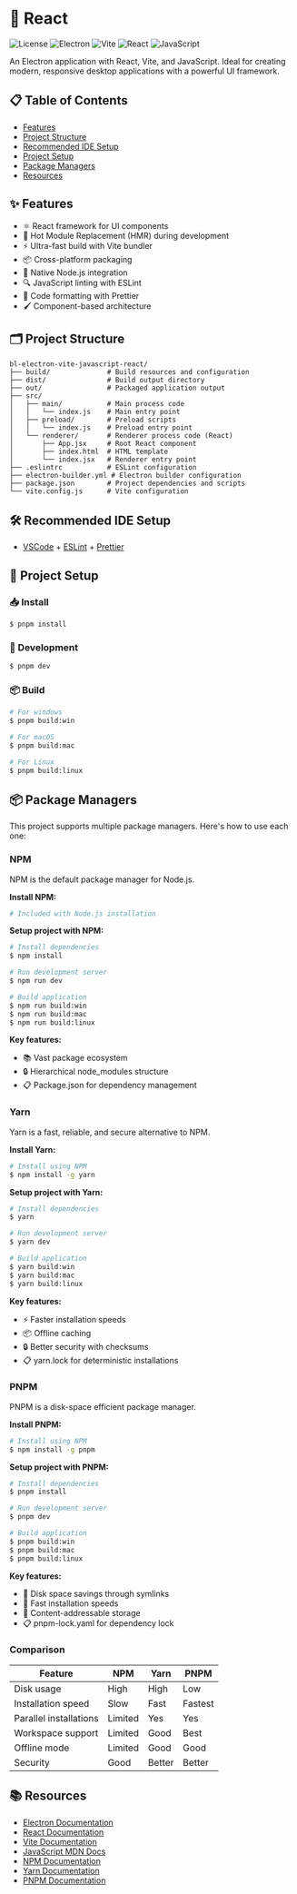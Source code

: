 # 🚀 React

![License](https://img.shields.io/badge/license-MIT-blue.svg)
![Electron](https://img.shields.io/badge/Electron-22.x-47848F.svg?logo=electron)
![Vite](https://img.shields.io/badge/vite-4.x-646CFF.svg?logo=vite)
![React](https://img.shields.io/badge/React-18.x-61DAFB.svg?logo=react)
![JavaScript](https://img.shields.io/badge/JavaScript-ES6+-F7DF1E.svg?logo=javascript)

An Electron application with React, Vite, and JavaScript. Ideal for creating modern, responsive desktop applications with a powerful UI framework.

## 📋 Table of Contents
- [Features](#-features)
- [Project Structure](#-project-structure)
- [Recommended IDE Setup](#-recommended-ide-setup)
- [Project Setup](#-project-setup)
- [Package Managers](#-package-managers)
- [Resources](#-resources)

## ✨ Features

- ⚛️ React framework for UI components
- 🔄 Hot Module Replacement (HMR) during development
- ⚡ Ultra-fast build with Vite bundler
- 📦 Cross-platform packaging
- 🧩 Native Node.js integration
- 🔍 JavaScript linting with ESLint
- 🎨 Code formatting with Prettier
- 🖌️ Component-based architecture

## 🗂️ Project Structure

```
bl-electron-vite-javascript-react/
├── build/              # Build resources and configuration
├── dist/               # Build output directory
├── out/                # Packaged application output
├── src/
│   ├── main/           # Main process code
│   │   └── index.js    # Main entry point
│   ├── preload/        # Preload scripts
│   │   └── index.js    # Preload entry point
│   └── renderer/       # Renderer process code (React)
│       ├── App.jsx     # Root React component
│       ├── index.html  # HTML template
│       └── index.jsx   # Renderer entry point
├── .eslintrc           # ESLint configuration
├── electron-builder.yml # Electron builder configuration
├── package.json        # Project dependencies and scripts
└── vite.config.js      # Vite configuration
```

## 🛠️ Recommended IDE Setup

- [VSCode](https://code.visualstudio.com/) + [ESLint](https://marketplace.visualstudio.com/items?itemName=dbaeumer.vscode-eslint) + [Prettier](https://marketplace.visualstudio.com/items?itemName=esbenp.prettier-vscode)

## 🚀 Project Setup

### 📥 Install

```bash
$ pnpm install
```

### 🔧 Development

```bash
$ pnpm dev
```

### 📦 Build

```bash
# For windows
$ pnpm build:win

# For macOS
$ pnpm build:mac

# For Linux
$ pnpm build:linux
```

## 📦 Package Managers

This project supports multiple package managers. Here's how to use each one:

### NPM

NPM is the default package manager for Node.js.

**Install NPM:**
```bash
# Included with Node.js installation
```

**Setup project with NPM:**
```bash
# Install dependencies
$ npm install

# Run development server
$ npm run dev

# Build application
$ npm run build:win
$ npm run build:mac
$ npm run build:linux
```

**Key features:**
- 📚 Vast package ecosystem
- 🔒 Hierarchical node_modules structure
- 📋 Package.json for dependency management

### Yarn

Yarn is a fast, reliable, and secure alternative to NPM.

**Install Yarn:**
```bash
# Install using NPM
$ npm install -g yarn
```

**Setup project with Yarn:**
```bash
# Install dependencies
$ yarn

# Run development server
$ yarn dev

# Build application
$ yarn build:win
$ yarn build:mac
$ yarn build:linux
```

**Key features:**
- ⚡ Faster installation speeds
- 📦 Offline caching
- 🔒 Better security with checksums
- 📋 yarn.lock for deterministic installations

### PNPM

PNPM is a disk-space efficient package manager.

**Install PNPM:**
```bash
# Install using NPM
$ npm install -g pnpm
```

**Setup project with PNPM:**
```bash
# Install dependencies
$ pnpm install

# Run development server
$ pnpm dev

# Build application
$ pnpm build:win
$ pnpm build:mac
$ pnpm build:linux
```

**Key features:**
- 💾 Disk space savings through symlinks
- 🚀 Fast installation speeds
- 🔄 Content-addressable storage
- 📋 pnpm-lock.yaml for dependency lock

### Comparison

| Feature               | NPM     | Yarn    | PNPM    |
|-----------------------|---------|---------|---------|
| Disk usage            | High    | High    | Low     |
| Installation speed    | Slow    | Fast    | Fastest |
| Parallel installations| Limited | Yes     | Yes     |
| Workspace support     | Limited | Good    | Best    |
| Offline mode          | Limited | Good    | Good    |
| Security              | Good    | Better  | Better  |

## 📚 Resources

- [Electron Documentation](https://www.electronjs.org/docs)
- [React Documentation](https://reactjs.org/docs/getting-started.html)
- [Vite Documentation](https://vitejs.dev/guide/)
- [JavaScript MDN Docs](https://developer.mozilla.org/en-US/docs/Web/JavaScript)
- [NPM Documentation](https://docs.npmjs.com/)
- [Yarn Documentation](https://yarnpkg.com/getting-started)
- [PNPM Documentation](https://pnpm.io/motivation)
